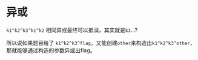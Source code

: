 # 异或

`k1^k2^k3^k1^k2` 相同异或最终可以抵消，其实就是`k3`...?

所以说如果题目给了
`k1^k2^k3^flag`，又能创建`other`来构造出`k1^k2^k3^other`，那就能够通过构造的参数异或出flag。